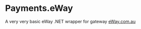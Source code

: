 Payments.eWay
=============

A very very basic eWay .NET wrapper for gateway [eWay.com.au]( http://www.eway.com.au/ )

